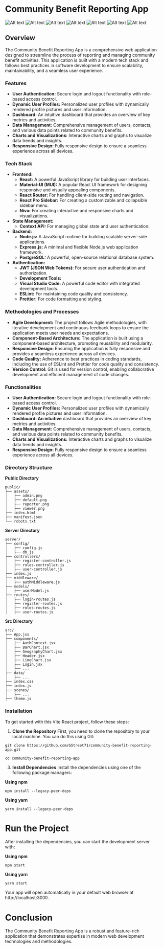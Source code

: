# Community Benefit Reporting App
<img alt="Alt text" src="https://img.shields.io/badge/Vite-646CFF.svg?style=for-the-badge&amp;logo=Vite&amp;logoColor=white"> <img alt="Alt text" src="https://img.shields.io/badge/React-61DAFB.svg?style=for-the-badge&amp;logo=React&amp;logoColor=black">
<img alt="Alt text" src="https://img.shields.io/badge/React Router-CA4245.svg?style=for-the-badge&amp;logo=React-Router&amp;logoColor=white">
<img alt="Alt text" src="https://img.shields.io/badge/JavaScript-F7DF1E.svg?style=for-the-badge&amp;logo=JavaScript&amp;logoColor=black">
<img alt="Alt text" src="https://img.shields.io/badge/Node.js-5FA04E.svg?style=for-the-badge&amp;logo=nodedotjs&amp;logoColor=white">
<img alt="Alt text" src="https://img.shields.io/badge/MUI-007FFF.svg?style=for-the-badge&amp;logo=MUI&amp;logoColor=white">
<img alt="Alt text" src="https://img.shields.io/badge/PostgreSQL-4169E1.svg?style=for-the-badge&amp;logo=PostgreSQL&amp;logoColor=white"> 
## Overview
The Community Benefit Reporting App is a comprehensive web application designed to streamline the process of reporting and managing community benefit activities. This application is built with a modern tech stack and follows best practices in software development to ensure scalability, maintainability, and a seamless user experience.
### Features
- **User Authentication:** Secure login and logout functionality with role-based access control.
- **Dynamic User Profiles:** Personalized user profiles with dynamically rendered profile pictures and user information.
- **Dashboard:** An intuitive dashboard that provides an overview of key metrics and activities.
- **Data Management:** Comprehensive management of users, contacts, and various data points related to community benefits.
- **Charts and Visualizations:** Interactive charts and graphs to visualize data trends and insights.
- **Responsive Design:** Fully responsive design to ensure a seamless experience across all devices.
### Tech Stack
- **Frontend:**
  - **React:** A powerful JavaScript library for building user interfaces.
  - **Material-UI (MUI):** A popular React UI framework for designing responsive and visually appealing components.
  - **React Router:** For handling client-side routing and navigation.
  - **React Pro Sidebar:** For creating a customizable and collapsible sidebar menu.
  - **Nivo:** For creating interactive and responsive charts and visualizations.
- **State Management:**
  - **Context API:** For managing global state and user authentication.
- **Backend:**
  - **Node.js:** A JavaScript runtime for building scalable server-side applications.
  - **Express.js:** A minimal and flexible Node.js web application framework.
  - **PostgreSQL:** A powerful, open-source relational database system.
- **Authentication:**
  - **JWT (JSON Web Tokens):** For secure user authentication and authorization.
  - **Development Tools:**
  - **Visual Studio Code:** A powerful code editor with integrated development tools.
  - **ESLint:** For maintaining code quality and consistency.
  - **Prettier:** For code formatting and styling.
### Methodologies and Processes
- **Agile Development:** The project follows Agile methodologies, with iterative development and continuous feedback loops to ensure the application meets user needs and expectations.
- **Component-Based Architecture:** The application is built using a component-based architecture, promoting reusability and modularity.
- **Responsive Design:** Ensuring the application is fully responsive and provides a seamless experience across all devices.
- **Code Quality:** Adherence to best practices in coding standards, including the use of ESLint and Prettier for code quality and consistency.
- **Version Control:** Git is used for version control, enabling collaborative development and efficient management of code changes.
### Functionalities
- **User Authentication:** Secure login and logout functionality with role-based access control.
- **Dynamic User Profiles:** Personalized user profiles with dynamically rendered profile pictures and user information.
- **Dashboard: An intuitive** dashboard that provides an overview of key metrics and activities.
- **Data Management:** Comprehensive management of users, contacts, and various data points related to community benefits.
- **Charts and Visualizations:** Interactive charts and graphs to visualize data trends and insights.
- **Responsive Design:** Fully responsive design to ensure a seamless experience across all devices.
### Directory Structure
**Public Directory**
```
public/
├── assets/
│   ├── admin.png
│   ├── default.png
│   ├── reporter.png
│   ├── viewer.png
├── index.html
├── manifest.json
└── robots.txt
```
**Server Directory**
```
server/
├── config/
│   ├── config.js
│   ├── db.js
├── controllers/
│   ├── register-controller.js
│   ├── roles-controller.js
│   ├── user-controller.js
├── index.js
├── middleware/
│   ├── authMiddleware.js
├── models/
│   ├── userModel.js
├── routes/
│   ├── login-routes.js
│   ├── register-routes.js
│   ├── roles-routes.js
│   ├── user-routes.js
```
**Src Directory**
```
src/
├── App.jsx
├── components/
│   ├── AuthContext.jsx
│   ├── BarChart.jsx
│   ├── GeographyChart.jsx
│   ├── Header.jsx
│   ├── LineChart.jsx
│   ├── Login.jsx
│   ├── ...
├── data/
│   ├── ...
├── index.css
├── index.js
├── scenes/
│   ├── ...
├── theme.js
```
### Installation
To get started with this Vite React project, follow these steps:

1. **Clone the Repository**
First, you need to clone the repository to your local machine. You can do this using Git:
```
git clone https://github.com/GStreet71/community-benefit-reporting-app.git
```
```
cd community-benefit-reporting-app
```

3. **Install Dependencies**
Install the dependencies using one of the following package managers:

**Using npm**
```
npm install --legacy-peer-deps
```
**Using yarn**
```
yarn install --legacy-peer-deps
```
# Run the Project
After installing the dependencies, you can start the development server with:

**Using npm**
```
npm start    
```
**Using yarn**
```
yarn start
```
Your app will open automatically in your default web browser at http://localhost:3000.

# Conclusion
The Community Benefit Reporting App is a robust and feature-rich application that demonstrates expertise in modern web development technologies and methodologies.
